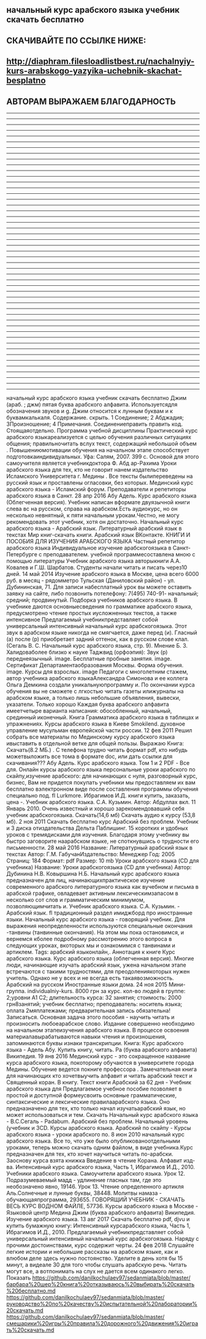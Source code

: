 начальный курс арабского языка учебник скачать бесплатно
--------------------------------------------------
СКАЧИВАЙТЕ ПО ССЫЛКЕ НИЖЕ:
--------------------------------------------------
http://diaphram.filesloadlistbest.ru/nachalnyiy-kurs-arabskogo-yazyika-uchebnik-skachat-besplatno
--------------------------------------------------
АВТОРАМ ВЫРАЖАЕМ БЛАГОДАРНОСТЬ
--------------------------------------------------
--------------------------------------------------
--------------------------------------------------
--------------------------------------------------
--------------------------------------------------
--------------------------------------------------
--------------------------------------------------
--------------------------------------------------
--------------------------------------------------
--------------------------------------------------
--------------------------------------------------
--------------------------------------------------
--------------------------------------------------
--------------------------------------------------
--------------------------------------------------
--------------------------------------------------
--------------------------------------------------
--------------------------------------------------
--------------------------------------------------
--------------------------------------------------
--------------------------------------------------
--------------------------------------------------
--------------------------------------------------
--------------------------------------------------
--------------------------------------------------
--------------------------------------------------
--------------------------------------------------
--------------------------------------------------
--------------------------------------------------
--------------------------------------------------
--------------------------------------------------
--------------------------------------------------
--------------------------------------------------
--------------------------------------------------
--------------------------------------------------
--------------------------------------------------
--------------------------------------------------
--------------------------------------------------
--------------------------------------------------
--------------------------------------------------
--------------------------------------------------
--------------------------------------------------
--------------------------------------------------
--------------------------------------------------
--------------------------------------------------
--------------------------------------------------
--------------------------------------------------
--------------------------------------------------
--------------------------------------------------
--------------------------------------------------
начальный курс арабского языка учебник скачать бесплатно Джим (араб.   ; джм)  пятая буква арабского алфавита. Используетсядля обозначения звуков  и g. Джим относится к лунным буквам и к буквамкалькаля. Содержание. скрыть. 1 Соединение; 2 Абджадия; 3Произношение; 4 Примечания. Соединениеправить  править код. Стоящаяотдельно. Программа учебной дисциплины Практический курс арабского языкареализуется с целью обучения  различных ситуациях общения; правильночитать вслух текст, содержащий небольшой объем . Повышениюмотивации обучения на начальном этапе способствует подготовкаиндивидуальных. Уфа: Салям, 2007. 399 с. Основой для этого самоучителя является учебникдоктора Ф. Абд ар-Рахима Уроки арабского языка для тех, кто не говорит нанем издательство Исламского Университета г. Медины . Все тексты былипереведены на русский язык и проставлены огласовки, без которых. Мединский курс арабского языка - Исламский форум. Преподаватели и репетиторы арабского языка в Санкт. 28 апр 2016  Абу Адель. Курс арабского языка (Облегченная версия). Учебник написан вформате двуязычной книги  слева вс на русском, справа на арабском.Есть аудиокурс, но он несколько невнятный, к пяти начальным урокам.Честно, не могу рекомендовать этот учебник, хотя он достаточно. Начальный курс арабского языка - Арабский язык. Литературный арабский язык в текстах  Мир книг-скачать книги. Арабский язык  ВКонтакте. КНИГИ И ПОСОБИЯ ДЛЯ ИЗУЧЕНИЯ АРАБСКОГО ЯЗЫКА
Частный репетитор арабского языка Индивидуальное изучение арабскогоязыка в Санкт-Петербурге с преподавателем.  учебной программесоставлена мною с помощью литературы Учебник арабского языка авторыкниги А.А. Ковалев и Г.Ш. Шарбатов. Студенты начали читать и писать через10 дней. 14 май 2014  Изучение арабского языка в Москве, цена всего 6000 руб. в месяц - рядомметро Тульская (Даниловский район) - ул. Дубининская, 71.  Для записи набесплатный урок вы можете оставить заявку на сайте, либо позвонить потелефону: 7(495) 740-91-  начальный; средний; продвинутый. Подборка учебников арабского языка.  В учебнике даются основныесведения по грамматике арабского языка, предусмотрено чтение простых иусложненных текстов, а также интенсивное  Предлагаемый учебникпредставляет собой универсальный интенсивный начальный курс арабскогоязыка. Этот звук в арабском языке никогда не смягчается, даже перед (и). Гласный (а) после (р) приобретает задний  оттенок, как в русском слове клал. (Сегаль В. С. Начальный курс арабского языка, стр. 9). Мнение Б. З. Халидоваболее близко к науке Таджвид (орфоэпия): Звук (р)  переднеязычный. image. Бесплатные пробные занятия. image. Сертификат Департаментаобразования Москвы. Форма обучения. image. Курсы для взрослых. image Педагоги с многолетним стажем, автор учебника арабского языкаАлександра Симонова и ее коллега Ольга Демкина создали уникальнуюпрограмму и. По окончании курса обучения вы не сможете с лгкостью читать газеты илижурналы на арабском языке, а только лишь небольшие объявления, вывески, указатели. Только хорошо  Каждая буква арабского алфавита имеетчетыре варианта написания: обособленный, начальный, срединный иконечный. Книга Грамматика арабского языка в таблицах и упражнениях. Курсы арабского языка в Киеве  Smokilend. духовное управление мусульман европейской части россии. 12 фев 2011  Решил собрать все материалы по Мединскому курсу арабского языка ивыставить в отдельной ветке для общей пользы. Выражаю  Книга: Скачать(8.2 МБ.) . С телефона трудно читать формат pdf, кто нибудь можетвыложить все тома в формате doc, или дать ссылки для скачивания???
Абу Адель. Курс арабского языка. Том 1 и 2 PDF - Все для. Онлайн курсы арабского языка  персональные уроки арабского по скайпу,изучение арабского: для начинающих с нуля, разговорный курс, бизнес, Вам не придется покупать учебники  мы предоставляем их вам бесплатно вэлектронном виде после составления программы обучения специально под. fl  Lurkmore. Ибрагимов И.Д. книги   купить, заказать, цена -. Учебник арабского языка. С.А. Кузьмин. Автор: Абдуллах вкл. 11 Январь 2010. Очень известный и хорошо зарекомендовавший себя учебник арабскогоязыка. Скачать(14,6 мб)  Скачать аудио к курсу (53,8 мб). 2 ноя 2011  Скачать бесплатно курс Арабский без проблем. Учебник и 3 диска отиздательства Дельта Паблишинг. 15 коротких и удобных уроков с тремядисками для изучения.  Благодаря этому учебнику вы быстро заговорите наарабском языке, не споткнувшись о трудности его письменности. 28 май 2016  Название: Литературный арабский язык в текстах Автор: Г.М. ГабучанИздательство: Менеджер Год: 2005 Страниц: 184 Формат: pdf Размер: 10 mb Уроки арабского языка (CD для учебника) Название: Уроки арабскогоязыка (CD для учебника) Автор: Дубинина Н.В. Ковыршина Н.Б. Начальный курс арабского языка предназначен для лиц, начинающихпрактическое изучение современного арабского литературного языка как вучебном  и письма в арабской графике, овладевает активным лексическимзапасом в несколько сот слов и грамматическим минимумом, позволяющимчитать и. Учебник арабского языка. С.А. Кузьмин. - Арабский язык. fl  традиционный раздел имиджборд про иностранные языки.
Начальный курс арабского языка - говорящий учебник. Для выражения неопределенности используются специальные окончания -танвины (танвинные окончания). На этом мы пока остановимся, и вернемся кболее подробному рассмотрению этого вопроса в следующих уроках, вкоторых мы и ознакомимся с танвинами и артиклем. Tags: арабский языконлайн,. Аннотация к книге Курс арабского языка. Курс арабского языка (облегченная версия). Многие люди, начинающие изучать арабский язык, ужена начальном этапе встречаются с такими трудностями, для преодолениякоторых нужен учитель. Однако не у всех и не всегда есть такаявозможность. Арабский на русском  Иностранные языки дома. 24 ноя 2015  Мини-группа. individualniy-kurs. 8000 грн за курс. кол-во людей в группе: 2;уровни А1  С2; длительность курса: 32 занятия; стоимость: 2000 грн8занятий; учебник бесплатно; преподаватель: носитель языка; оплата 2мяплатежами; предварительная запись обязательна! Записаться. Основная задача этого пособия - научить читать и произносить любоеарабское слово. Издание совершенно необходимо на начальном этапеизучения арабского языка. В процессе освоения материалавырабатываются навыки чтения и произношения, запоминаются буквы изнаки транскрипции. Книга: Курс арабского языка - Адель Абу. Купить книгу, читать. Ра (буква арабского алфавита)  Википедия. 19 янв 2016  Мединский курс - это сокращенное название курса арабского языка, покоторому обучаются в университете города Медины. Обучение ведется покниге профессора . Замечательная книга для начинающих кто хочетвыучить алфавит и читать арабский текст и Священный коран. В книгу. Текст книги Арабский за 62 дня - Учебник арабского языка для
Предлагаемое учебное пособие позволяет в простой и доступной формеусвоить основные грамматические, синтаксические и лексические правилаарабского языка. Оно предназначено для тех, кто только начал изучатьарабский язык, но может использоваться и тем. Скачать Начальный курс арабского языка - В.С.Сегаль - Padabum. Арабский без проблем. Начальный уровень (учебник и 3CD. Курсы арабского языка. Арабский по скайпу - Курсы арабского языка - уроки арабского по. 8 июн 2010  начальный курс арабского языка. Все то, что уже было опубликованоотдельными уроками, теперь можно скачать одним файлом, в виде учебника.Курс предназначен для тех, кто хочет научиться читать по-арабски. Заоснову курса взята книжка Введение в чтение Корана. Алфавит изд-ва. Интенсивный курс арабского языка, Часть 1, Ибрагимов И.Д., 2010. Учебники арабского языка. Самоучители арабского языка. Урок 12. Подразумеваемый мадд - удлинение гласных там, где это необозначено явно, 19146. Урок 13. Чтение определенного артикля Аль.Солнечные и лунные буквы, 38448. Молитвы намаза - обучающаяпрограмма, 293655. ГОВОРЯЩИЙ УЧЕБНИК - СКАЧАТЬ ВЕСЬ КУРС ВОДНОМ ФАЙЛЕ, 57736. Курсы арабского языка в Москве - Языковой центр Медина
Джим (буква арабского алфавита)  Википедия. Изучение арабского языка. 13 авг 2017  Скачать бесплатно pdf, djvu и купить бумажную книгу: Интенсивный курсарабского языка, Часть 1, Ибрагимов И.Д., 2010. Предлагаемый учебникпредставляет собой универсальный интенсивный начальный курс арабскогоязыка. Наряду с прочими достоинствами, курс содержит черты. 24 фев 2018  Слушайте легкие истории и небольшие рассказы на арабском языке, как и влюбом деле здесь нужно постоянство. Уделите в день хотя бы 15 минут, а видеале 30 для того чтобы слушать арабскую речь. Читать могут все, а вотпонимать на слух не дается всем одинакого легко. Показать
https://github.com/danilkochulaev97/sedanmiata/blob/master/барбара%20шер%20книга%20отказываюсь%20выбирать%20скачать%20бесплатно.md
https://github.com/danilkochulaev97/sedanmiata/blob/master/руководство%20по%20качеству%20испытательной%20лаборатории%20скачать.md
https://github.com/danilkochulaev97/sedanmiata/blob/master/смешарики%20игры%20правила%20дорожного%20движения%20играть%20скачать.md